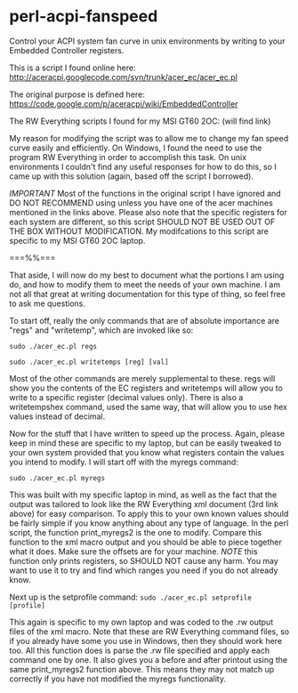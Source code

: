perl-acpi-fanspeed
==================

Control your ACPI system fan curve in unix environments by writing to your Embedded Controller registers.


This is a script I found online here: http://aceracpi.googlecode.com/svn/trunk/acer_ec/acer_ec.pl

The original purpose is defined here: https://code.google.com/p/aceracpi/wiki/EmbeddedController

The RW Everything scripts I found for my MSI GT60 2OC: (will find link)


My reason for modifying the script was to allow me to change my fan speed curve easily and efficiently. On Windows, I found the need to use the program RW Everything in order to accomplish this task. On unix environments I couldn't find any useful responses for how to do this, so I came up with this solution (again, based off the script I borrowed).

*IMPORTANT*
Most of the functions in the original script I have ignored and DO NOT RECOMMEND using unless you have one of the acer machines mentioned in the links above. Please also note that the specific registers for each system are different, so this script SHOULD NOT BE USED OUT OF THE BOX WITHOUT MODIFICATION. My modifcations to this script are specific to my MSI GT60 2OC laptop.

===%%===

That aside, I will now do my best to document what the portions I am using do, and how to modify them to meet the needs of your own machine. I am not all that great at writing documentation for this type of thing, so feel free to ask me questions.

To start off, really the only commands that are of absolute importance are "regs" and "writetemp", which are invoked like so:

<code>sudo ./acer_ec.pl regs</code>

<code>sudo ./acer_ec.pl writetemps [reg] [val]</code>

Most of the other commands are merely supplemental to these. regs will show you the contents of the EC registers and writetemps will allow you to write to a specific register (decimal values only). There is also a writetempshex command, used the same way, that will allow you to use hex values instead of decimal.

Now for the stuff that I have written to speed up the process. Again, please keep in mind these are specific to my laptop, but can be easily tweaked to your own system provided that you know what registers contain the values you intend to modify. I will start off with the myregs command:

<code>sudo ./acer_ec.pl myregs</code>

This was built with my specific laptop in mind, as well as the fact that the output was tailored to look like the RW Everything xml document (3rd link above) for easy comparison. To apply this to your own known values should be fairly simple if you know anything about any type of language. In the perl script, the function print_myregs2 is the one to modify. Compare this function to the xml macro output and you should be able to piece together what it does. Make sure the offsets are for your machine. *NOTE* this function only prints registers, so SHOULD NOT cause any harm. You may want to use it to try and find which ranges you need if you do not already know.


Next up is the setprofile command:
<code>sudo ./acer_ec.pl setprofile [profile]</code>

This again is specific to my own laptop and was coded to the .rw output files of the xml macro. Note that these are RW Everything command files, so if you already have some you use in Windows, then they should work here too. All this function does is parse the .rw file specified and apply each command one by one. It also gives you a before and after printout using the same print_myregs2 function above. This means they may not match up correctly if you have not modified the myregs functionality.
